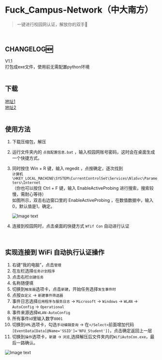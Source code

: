 # Fuck_Campus-Network（中大南方）
>一键进行校园网认证，解放你的双手:grimacing:
<br>

## CHANGELOG:new:  
V1.1  
打包成exe文件，使用前无需配置python环境
<br><br>

## 下载  
[地址1](https://wwa.lanzous.com/iOErFgg95ne)  
[地址2](https://github.com/bqliang/Fuck_Campus-Network/releases/download/V1.1/Fuck_Campus-Network.-.V1.1.zip)  
<br>

## 使用方法
1. 下载压缩包，解压
2. 运行文件夹内的 ```点我配置信息.bat``` ，输入校园网账号密码，这时会在桌面生成一个快捷方式。
3. 同时按住 Win + R 键，输入 regedit ，点按确定，逐次找到  
   ```计算机\HKEY_LOCAL_MACHINE\SYSTEM\CurrentControlSet\Services\NlaSvc\Parameters\Internet```  
   （你也可以按住 Ctrl + F 键，输入 EnableActiveProbing 进行搜索，搜索较慢，需耐心等待）  
   如图所示，双击右边窗口里的 EnableActiveProbing ，在数值数据中，输入0，默认值是1，确定。
   
   ![Image text](https://img-blog.csdn.net/20160511100609551)
   
4. 连接到校园网时，点击桌面的快捷方式 ```Wfif Con``` 自动进行认证
<br>

## 实现连接到 WiFi 自动执行认证操作
1. 右键“我的电脑”，点击```管理```
2. 在左栏选择```任务计划程序```
3. 点击右栏```创建任务```
4. 名称随便填
5. 切换到```触发器```选项卡，点击```新建```，开始任务选择```发生事件时```
6. 点按```自定义``` -> ```新建事件筛选器```
7. 事件日志选择```应用程序与服务日志``` -> ```Microsoft``` -> ```Windows``` -> ```WLAN``` -> ```AutoConfig``` -> ```Operational```
8. 事件来源选择```WLAN-AutoConfig```
9. 所有事件id里输入数字```8001```
10. 切换到```XML```选项卡，勾选```手动编辑查询``` -> 在```</Select>```前面增加代码```[EventData[Data[@Name='SSID']='NFU_Student']]```，点击确定返回上一层
11. 切换到```操作```选项卡，```新建``` -> ```浏览```,选择解压后文件夹内的```WifiAutoCon.exe```，最后一路确认。

![Image text](https://pic2.zhimg.com/80/v2-ab3248fc843aaa4a6a0e2f922794525a_720w.jpg?source=1940ef5c)
